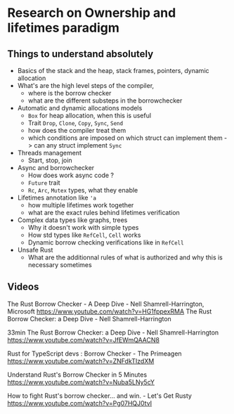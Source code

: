 # Research on Ownership and lifetimes paradigm

## Things to understand absolutely
- Basics of the stack and the heap, stack frames, pointers, dynamic allocation
- What's are the high level steps of the compiler,
    - where is the borrow checker
    - what are the different substeps in the borrowchecker
- Automatic and dynamic allocations models
    - `Box` for heap allocation, when this is useful
    - Trait `Drop`, `Clone`, `Copy`, `Sync`, `Send`
    - how does the compiler treat them
    - which conditions are imposed on which struct can implement them -> can any struct implement `Sync`
- Threads management
    - Start, stop, join
- Async and borrowchecker
    - How does work async code ?
    - `Future` trait
    - `Rc`, `Arc`, `Mutex` types, what they enable
- Lifetimes annotation like `'a`
    - how multiple lifetimes work together
    - what are the exact rules behind lifetimes verification
- Complex data types like graphs, trees
    - Why it doesn't work with simple types
    - How std types like `RefCell`, `Cell` works
    - Dynamic borrow checking verifications like in `RefCell`
- Unsafe Rust
    - What are the additionnal rules of what is authorized and why this is necessary sometimes


## Videos
The Rust Borrow Checker - A Deep Dive - Nell Shamrell-Harrington, Microsoft
https://www.youtube.com/watch?v=HG1fppexRMA
The Rust Borrow Checker: a Deep Dive - Nell Shamrell-Harrington

33min
The Rust Borrow Checker: a Deep Dive - Nell Shamrell-Harrington
https://www.youtube.com/watch?v=JfEWmQAACN8

Rust for TypeScript devs : Borrow Checker - The Primeagen
https://www.youtube.com/watch?v=ZNFdkTIzdXM

Understand Rust's Borrow Checker in 5 Minutes
https://www.youtube.com/watch?v=Nuba5LNy5cY

How to fight Rust's borrow checker... and win. - Let's Get Rusty
https://www.youtube.com/watch?v=Pg07HQJ0tvI
